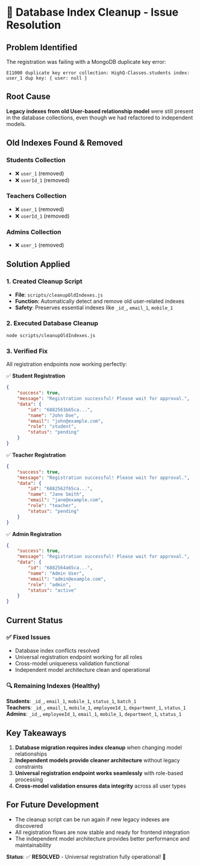 # 🔧 Database Index Cleanup - Issue Resolution

## Problem Identified

The registration was failing with a MongoDB duplicate key error:

```
E11000 duplicate key error collection: HighQ-Classes.students index: user_1 dup key: { user: null }
```

## Root Cause

**Legacy indexes from old User-based relationship model** were still present in the database collections, even though we had refactored to independent models.

## Old Indexes Found & Removed

### Students Collection

-   ❌ `user_1` (removed)
-   ❌ `userId_1` (removed)

### Teachers Collection

-   ❌ `user_1` (removed)
-   ❌ `userId_1` (removed)

### Admins Collection

-   ❌ `user_1` (removed)

## Solution Applied

### 1. Created Cleanup Script

-   **File**: `scripts/cleanupOldIndexes.js`
-   **Function**: Automatically detect and remove old user-related indexes
-   **Safety**: Preserves essential indexes like `_id_`, `email_1`, `mobile_1`

### 2. Executed Database Cleanup

```bash
node scripts/cleanupOldIndexes.js
```

### 3. Verified Fix

All registration endpoints now working perfectly:

✅ **Student Registration**

```json
{
    "success": true,
    "message": "Registration successful! Please wait for approval.",
    "data": {
        "id": "6882561b65ca...",
        "name": "John Doe",
        "email": "john@example.com",
        "role": "student",
        "status": "pending"
    }
}
```

✅ **Teacher Registration**

```json
{
    "success": true,
    "message": "Registration successful! Please wait for approval.",
    "data": {
        "id": "6882562f65ca...",
        "name": "Jane Smith",
        "email": "jane@example.com",
        "role": "teacher",
        "status": "pending"
    }
}
```

✅ **Admin Registration**

```json
{
    "success": true,
    "message": "Registration successful! Please wait for approval.",
    "data": {
        "id": "6882564a65ca...",
        "name": "Admin User",
        "email": "admin@example.com",
        "role": "admin",
        "status": "active"
    }
}
```

## Current Status

### ✅ Fixed Issues

-   Database index conflicts resolved
-   Universal registration endpoint working for all roles
-   Cross-model uniqueness validation functional
-   Independent model architecture clean and operational

### 🔍 Remaining Indexes (Healthy)

**Students**: `_id_`, `email_1`, `mobile_1`, `status_1`, `batch_1`  
**Teachers**: `_id_`, `email_1`, `mobile_1`, `employeeId_1`, `department_1`, `status_1`  
**Admins**: `_id_`, `employeeId_1`, `email_1`, `mobile_1`, `department_1`, `status_1`

## Key Takeaways

1. **Database migration requires index cleanup** when changing model relationships
2. **Independent models provide cleaner architecture** without legacy constraints
3. **Universal registration endpoint works seamlessly** with role-based processing
4. **Cross-model validation ensures data integrity** across all user types

## For Future Development

-   The cleanup script can be run again if new legacy indexes are discovered
-   All registration flows are now stable and ready for frontend integration
-   The independent model architecture provides better performance and maintainability

**Status**: ✅ **RESOLVED** - Universal registration fully operational! 🎉
